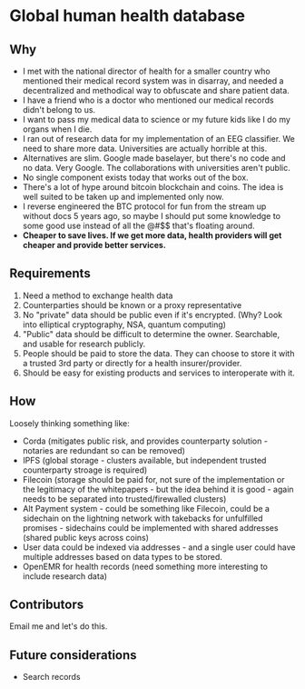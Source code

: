 # Global human health database

## Why
* I met with the national director of health for a smaller country who mentioned their medical record system was in disarray, and needed a decentralized and methodical way to obfuscate and share patient data.
* I have a friend who is a doctor who mentioned our medical records didn't belong to us.
* I want to pass my medical data to science or my future kids like I do my organs when I die.
* I ran out of research data for my implementation of an EEG classifier. We need to share more data. Universities are actually horrible at this.
* Alternatives are slim. Google made baselayer, but there's no code and no data. Very Google. The collaborations with universities aren't public.
* No single component exists today that works out of the box.
* There's a lot of hype around bitcoin blockchain and coins. The idea is well suited to be taken up and implemented only now.
* I reverse engineered the BTC protocol for fun from the stream up without docs 5 years ago, so maybe I should put some knowledge to some good use instead of all the @#$$ that's floating around.
* **Cheaper to save lives. If we get more data, health providers will get cheaper and provide better services.**

## Requirements
1. Need a method to exchange health data
2. Counterparties should be known or a proxy representative
3. No "private" data should be public even if it's encrypted. (Why? Look into elliptical cryptography, NSA, quantum computing)
4. "Public" data should be difficult to determine the owner. Searchable, and usable for research publicly.
5. People should be paid to store the data. They can choose to store it with a trusted 3rd party or directly for a health insurer/provider.
6. Should be easy for existing products and services to interoperate with it.

## How
Loosely thinking something like:
* Corda (mitigates public risk, and provides counterparty solution - notaries are redundant so can be removed)
* IPFS (global storage - clusters available, but independent trusted counterparty stroage is required)
* Filecoin (storage should be paid for, not sure of the implementation or the legitimacy of the whitepapers - but the idea behind it is good - again needs to be separated into trusted/firewalled clusters)
* Alt Payment system - could be something like Filecoin, could be a sidechain on the lightning network with takebacks for unfulfilled promises - sidechains could be implemented with shared addresses (shared public keys across coins)
* User data could be indexed via addresses  - and a single user could have multiple addresses based on data types to be stored.
* OpenEMR for health records (need something more interesting to include research data)

## Contributors

Email me and let's do this.

## Future considerations
* Search records



